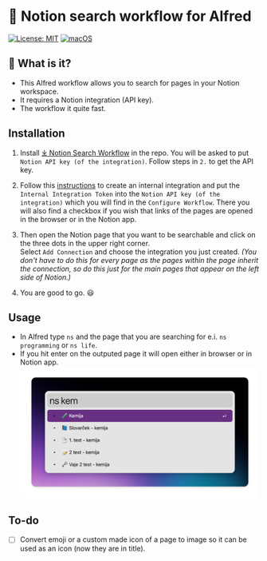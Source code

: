 # 📝 Notion search workflow for Alfred

[![License: MIT](https://img.shields.io/badge/License-MIT-yellow.svg)](https://opensource.org/licenses/MIT)
[![macOS](https://svgshare.com/i/ZjP.svg)](https://svgshare.com/i/ZjP.svg)

## 🤔 What is it?

- This Alfred workflow allows you to search for pages in your Notion workspace.
- It requires a Notion integration (API key).
- The workflow it quite fast.

## Installation

1. Install [⤓ Notion Search Workflow](https://github.com/svenko99/alfred-notion/releases/download/v1.1.0/notion_search.alfredworkflow) in the repo. You will be asked to put `Notion API key (of the integration)`. Follow steps in `2.` to get the API key.

2. Follow this [instructions](https://www.notion.so/help/create-integrations-with-the-notion-api#create-an-internal-integration) to create an internal integration and put the `Internal Integration Token` into the `Notion API key (of the integration)` which you will find in the `Configure Workflow`. There you will also find a checkbox if you wish that links of the pages are opened in the browser or in the Notion app.
  
3. Then open the Notion page that you want to be searchable and click on the three dots in the upper right corner.  
Select `Add Connection` and choose the integration you just created. *(You don't have to do this for every page as the pages within the page inherit the connection, so do this just for the main pages that appear on the left side of Notion.)*

4. You are good to go. 😃

## Usage

- In Alfred type `ns` and the page that you are searching for e.i. `ns programming` or `ns life`.
- If you hit enter on the outputed page it will open either in browser or in Notion app.
  ![screenshot](images/screenshot.png)

## To-do

- [ ] Convert emoji or a custom made icon of a page to image so it can be used as an icon (now they are in title).
